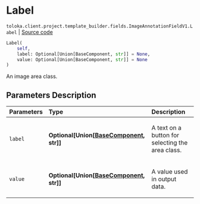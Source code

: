 # Label
`toloka.client.project.template_builder.fields.ImageAnnotationFieldV1.Label` | [Source code](https://github.com/Toloka/toloka-kit/blob/v1.2.1/src/client/project/template_builder/fields.py#L271)

```python
Label(
    self,
    label: Optional[Union[BaseComponent, str]] = None,
    value: Optional[Union[BaseComponent, str]] = None
)
```

An image area class.

## Parameters Description

| Parameters | Type | Description |
| :----------| :----| :-----------|
`label`|**Optional\[Union\[[BaseComponent](toloka.client.project.template_builder.base.BaseComponent.md), str\]\]**|<p>A text on a button for selecting the area class.</p>
`value`|**Optional\[Union\[[BaseComponent](toloka.client.project.template_builder.base.BaseComponent.md), str\]\]**|<p>A value used in output data.</p>
